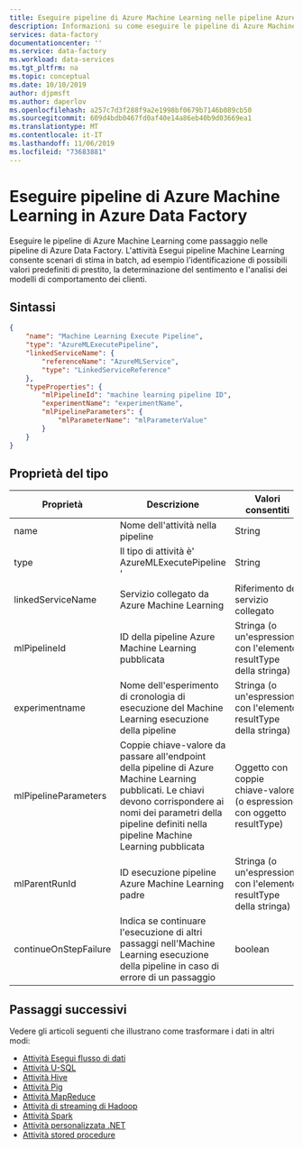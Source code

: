```yaml
---
title: Eseguire pipeline di Azure Machine Learning nelle pipeline Azure Data Factory
description: Informazioni su come eseguire le pipeline di Azure Machine Learning nelle pipeline di Azure Data Factory.
services: data-factory
documentationcenter: ''
ms.service: data-factory
ms.workload: data-services
ms.tgt_pltfrm: na
ms.topic: conceptual
ms.date: 10/10/2019
author: djpmsft
ms.author: daperlov
ms.openlocfilehash: a257c7d3f288f9a2e1998bf0679b7146b089cb50
ms.sourcegitcommit: 609d4bdb0467fd0af40e14a86eb40b9d03669ea1
ms.translationtype: MT
ms.contentlocale: it-IT
ms.lasthandoff: 11/06/2019
ms.locfileid: "73683881"
---
```

# <a name="execute-azure-machine-learning-pipelines-in-azure-data-factory"></a>Eseguire pipeline di Azure Machine Learning in Azure Data Factory

Eseguire le pipeline di Azure Machine Learning come passaggio nelle pipeline di Azure Data Factory. L'attività Esegui pipeline Machine Learning consente scenari di stima in batch, ad esempio l'identificazione di possibili valori predefiniti di prestito, la determinazione del sentimento e l'analisi dei modelli di comportamento dei clienti.

## <a name="syntax"></a>Sintassi

```json
{
    "name": "Machine Learning Execute Pipeline",
    "type": "AzureMLExecutePipeline",
    "linkedServiceName": {
        "referenceName": "AzureMLService",
        "type": "LinkedServiceReference"
    },
    "typeProperties": {
        "mlPipelineId": "machine learning pipeline ID",
        "experimentName": "experimentName",
        "mlPipelineParameters": {
            "mlParameterName": "mlParameterValue"
        }
    }
}

```

## <a name="type-properties"></a>Proprietà del tipo

Proprietà | Descrizione | Valori consentiti | Obbligatorio
-------- | ----------- | -------------- | --------
name | Nome dell'attività nella pipeline | String | Sì
type | Il tipo di attività è' AzureMLExecutePipeline ' | String | Sì
linkedServiceName | Servizio collegato da Azure Machine Learning | Riferimento del servizio collegato | Sì
mlPipelineId | ID della pipeline Azure Machine Learning pubblicata | Stringa (o un'espressione con l'elemento resultType della stringa) | Sì
experimentname | Nome dell'esperimento di cronologia di esecuzione del Machine Learning esecuzione della pipeline | Stringa (o un'espressione con l'elemento resultType della stringa) | No
mlPipelineParameters | Coppie chiave-valore da passare all'endpoint della pipeline di Azure Machine Learning pubblicati. Le chiavi devono corrispondere ai nomi dei parametri della pipeline definiti nella pipeline Machine Learning pubblicata | Oggetto con coppie chiave-valore (o espressione con oggetto resultType) | No
mlParentRunId | ID esecuzione pipeline Azure Machine Learning padre | Stringa (o un'espressione con l'elemento resultType della stringa) | No
continueOnStepFailure | Indica se continuare l'esecuzione di altri passaggi nell'Machine Learning esecuzione della pipeline in caso di errore di un passaggio | boolean | No

## <a name="next-steps"></a>Passaggi successivi
Vedere gli articoli seguenti che illustrano come trasformare i dati in altri modi:

* [Attività Esegui flusso di dati](control-flow-execute-data-flow-activity.md)
* [Attività U-SQL](transform-data-using-data-lake-analytics.md)
* [Attività Hive](transform-data-using-hadoop-hive.md)
* [Attività Pig](transform-data-using-hadoop-pig.md)
* [Attività MapReduce](transform-data-using-hadoop-map-reduce.md)
* [Attività di streaming di Hadoop](transform-data-using-hadoop-streaming.md)
* [Attività Spark](transform-data-using-spark.md)
* [Attività personalizzata .NET](transform-data-using-dotnet-custom-activity.md)
* [Attività stored procedure](transform-data-using-stored-procedure.md)
